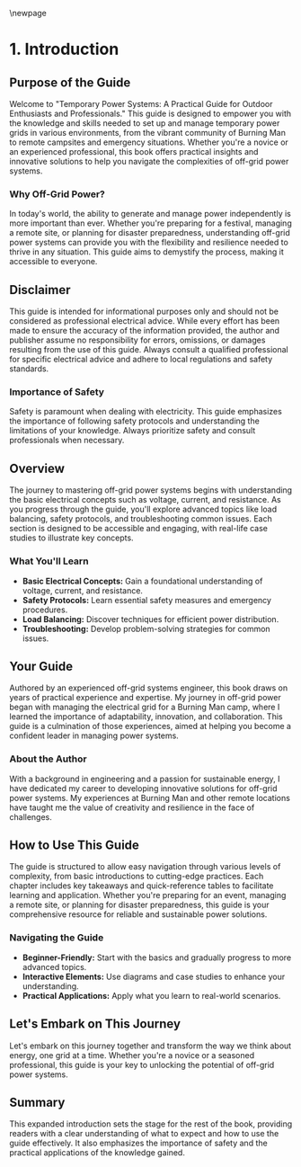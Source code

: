 \newpage

# 1. Introduction

## Purpose of the Guide

Welcome to "Temporary Power Systems: A Practical Guide for Outdoor Enthusiasts and Professionals." This guide is designed to empower you with the knowledge and skills needed to set up and manage temporary power grids in various environments, from the vibrant community of Burning Man to remote campsites and emergency situations. Whether you're a novice or an experienced professional, this book offers practical insights and innovative solutions to help you navigate the complexities of off-grid power systems.

### Why Off-Grid Power?

In today's world, the ability to generate and manage power independently is more important than ever. Whether you're preparing for a festival, managing a remote site, or planning for disaster preparedness, understanding off-grid power systems can provide you with the flexibility and resilience needed to thrive in any situation. This guide aims to demystify the process, making it accessible to everyone.

## Disclaimer

This guide is intended for informational purposes only and should not be considered as professional electrical advice. While every effort has been made to ensure the accuracy of the information provided, the author and publisher assume no responsibility for errors, omissions, or damages resulting from the use of this guide. Always consult a qualified professional for specific electrical advice and adhere to local regulations and safety standards.

### Importance of Safety

Safety is paramount when dealing with electricity. This guide emphasizes the importance of following safety protocols and understanding the limitations of your knowledge. Always prioritize safety and consult professionals when necessary.

## Overview

The journey to mastering off-grid power systems begins with understanding the basic electrical concepts such as voltage, current, and resistance. As you progress through the guide, you'll explore advanced topics like load balancing, safety protocols, and troubleshooting common issues. Each section is designed to be accessible and engaging, with real-life case studies to illustrate key concepts.

### What You'll Learn

- **Basic Electrical Concepts:** Gain a foundational understanding of voltage, current, and resistance.
- **Safety Protocols:** Learn essential safety measures and emergency procedures.
- **Load Balancing:** Discover techniques for efficient power distribution.
- **Troubleshooting:** Develop problem-solving strategies for common issues.

## Your Guide

Authored by an experienced off-grid systems engineer, this book draws on years of practical experience and expertise. My journey in off-grid power began with managing the electrical grid for a Burning Man camp, where I learned the importance of adaptability, innovation, and collaboration. This guide is a culmination of those experiences, aimed at helping you become a confident leader in managing power systems.

### About the Author

With a background in engineering and a passion for sustainable energy, I have dedicated my career to developing innovative solutions for off-grid power systems. My experiences at Burning Man and other remote locations have taught me the value of creativity and resilience in the face of challenges.

## How to Use This Guide

The guide is structured to allow easy navigation through various levels of complexity, from basic introductions to cutting-edge practices. Each chapter includes key takeaways and quick-reference tables to facilitate learning and application. Whether you're preparing for an event, managing a remote site, or planning for disaster preparedness, this guide is your comprehensive resource for reliable and sustainable power solutions.

### Navigating the Guide

- **Beginner-Friendly:** Start with the basics and gradually progress to more advanced topics.
- **Interactive Elements:** Use diagrams and case studies to enhance your understanding.
- **Practical Applications:** Apply what you learn to real-world scenarios.

## Let's Embark on This Journey

Let's embark on this journey together and transform the way we think about energy, one grid at a time. Whether you're a novice or a seasoned professional, this guide is your key to unlocking the potential of off-grid power systems.

## Summary

This expanded introduction sets the stage for the rest of the book, providing readers with a clear understanding of what to expect and how to use the guide effectively. It also emphasizes the importance of safety and the practical applications of the knowledge gained.
